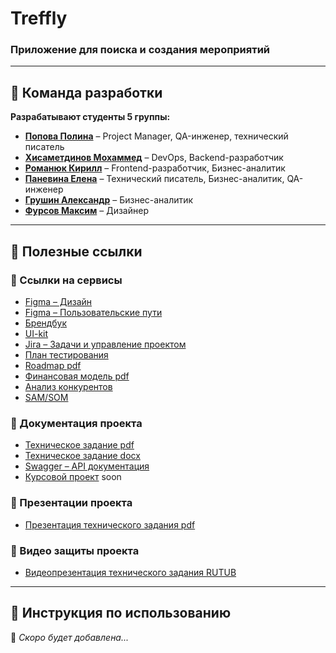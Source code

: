 # Treffly
### Приложение для поиска и создания мероприятий

---
## 👥 Команда разработки
**Разрабатывают студенты 5 группы:**

- [**Попова Полина**](https://github.com/aksi-w) – Project Manager, QA-инженер, технический писатель  
- [**Хисаметдинов Мохаммед**](https://github.com/m1ll3r1337) – DevOps, Backend-разработчик  
- [**Романюк Кирилл**](https://github.com/Goddo-ro) – Frontend-разработчик, Бизнес-аналитик  
- [**Паневина Елена**](https://github.com/lpanevinaa) – Технический писатель, Бизнес-аналитик, QA-инженер  
- [**Грушин Александр**](https://github.com/AlexanderGrushin) – Бизнес-аналитик  
- [**Фурсов Максим**](https://github.com/n0l1t) – Дизайнер  


---
## 🔗 Полезные ссылки
### 📌 Ссылки на сервисы
- [Figma – Дизайн](https://www.figma.com/design/VI0b0Bb5HUwBAaYRa75ZLN/Treffly-Design?node-id=0-1&t=r6jB7hzPtEFRW034-1)
- [Figma – Пользовательские пути](https://www.figma.com/board/yQYBPuryMVMwBe3qRSLAXl/Untitled?node-id=0-1)
- [Брендбук](https://www.figma.com/design/VI0b0Bb5HUwBAaYRa75ZLN/Treffly-Design?node-id=748-3228&p=f&t=hLZsMtqvSsQ1kkSJ-0)
- [UI-kit](https://www.figma.com/design/VI0b0Bb5HUwBAaYRa75ZLN/Treffly-Design?node-id=293-860&p=f&t=hLZsMtqvSsQ1kkSJ-0)
- [Jira – Задачи и управление проектом](https://treffly.atlassian.net/jira/software/projects/TREFFLY/boards/1)
- [План тестирования](https://github.com/TrefflyTeam/documentation/blob/main/testing/%D0%A2%D0%B5%D1%81%D1%82%D0%B8%D1%80%D0%BE%D0%B2%D0%B0%D0%BD%D0%B8%D0%B5%20%D0%BF%D1%80%D0%B8%D0%BB%D0%BE%D0%B6%D0%B5%D0%BD%D0%B8%D1%8F%20Treffly.pdf)
- [Roadmap pdf](https://github.com/TrefflyTeam/documentation/blob/main/business%20analytics/TrefflyRoadmap.pdf)
- [Финансовая модель pdf](https://github.com/TrefflyTeam/documentation/blob/main/business%20analytics/%D0%A4%D0%B8%D0%BD%D0%B0%D0%BD%D1%81%D0%BE%D0%B2%D0%B0%D1%8F%20%D0%9C%D0%BE%D0%B4%D0%B5%D0%BB%D1%8C.pdf)
- [Анализ конкурентов](https://github.com/TrefflyTeam/documentation/blob/main/business%20analytics/%D0%90%D0%BD%D0%B0%D0%BB%D0%B8%D0%B7%20%D0%BA%D0%BE%D0%BD%D0%BA%D1%83%D1%80%D0%B5%D0%BD%D1%82%D0%BE%D0%B2.pdf)
- [SAM/SOM](https://github.com/TrefflyTeam/documentation/blob/main/business%20analytics/SAM_SOM.pdf)
  

### 📜 Документация проекта
- [Техническое задание pdf](https://github.com/TrefflyTeam/documentation/blob/main/technical%20specification/%D0%A2%D0%B5%D1%85%D0%BD%D0%B8%D1%87%D0%B5%D1%81%D0%BA%D0%BE%D0%B5%20%D0%B7%D0%B0%D0%B4%D0%B0%D0%BD%D0%B8%D0%B5.pdf)
- [Техническое задание docx](https://github.com/TrefflyTeam/documentation/blob/main/technical%20specification/%D0%A2%D0%B5%D1%85%D0%BD%D0%B8%D1%87%D0%B5%D1%81%D0%BA%D0%BE%D0%B5%20%D0%B7%D0%B0%D0%B4%D0%B0%D0%BD%D0%B8%D0%B5.docx)
- [Swagger – API документация](https://trefflyteam.github.io/backend/)
- [Курсовой проект](#) soon

### 🎤 Презентации проекта
- [Презентация технического задания pdf](https://github.com/TrefflyTeam/documentation/blob/main/technical%20specification/%D0%9F%D1%80%D0%B5%D0%B7%D0%B5%D0%BD%D1%82%D0%B0%D1%86%D0%B8%D1%8F%20%D1%82%D0%B5%D1%85%D0%BD%D0%B8%D1%87%D0%B5%D1%81%D0%BA%D0%BE%D0%B3%D0%BE%20%D0%B7%D0%B0%D0%B4%D0%B0%D0%BD%D0%B8%D1%8F.pdf) 

### 🎥 Видео защиты проекта
- [Видеопрезентация технического задания RUTUB](https://rutube.ru/video/0e4519c7c98fea92060a34811d71f328/) 

---
## 📖 Инструкция по использованию
🚀 *Скоро будет добавлена...*

